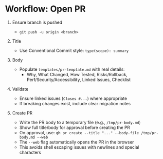 # Workflow: Open PR

1. Ensure branch is pushed
   - `git push -u origin <branch>`

2. Title
   - Use Conventional Commit style: `type(scope): summary`

3. Body
   - Populate `templates/pr-template.md` with real details:
     - Why, What Changed, How Tested, Risks/Rollback,
       Perf/Security/Accessibility, Linked Issues, Checklist

4. Validate
   - Ensure linked issues (`Closes #...`) where appropriate
   - If breaking changes exist, include clear migration notes

5. Create PR
   - Write the PR body to a temporary file (e.g., `/tmp/pr-body.md`)
   - Show full title/body for approval before creating the PR
   - On approval, use: `gh pr create --title "..." --body-file /tmp/pr-body.md --web`
   - The `--web` flag automatically opens the PR in the browser
   - This avoids shell escaping issues with newlines and special characters
